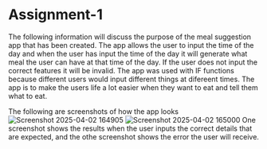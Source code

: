 # Assignment-1
The following information will discuss the purpose of the meal suggestion app that has been created. The app allows the user to input the time of the day and when the user has input the time of the day it will generate what meal the user can have at that time of the day. If the user does not input the correct features it will be invalid. The app was used with IF functions because different users would input different things at difereent times. The app is to make the users life a lot easier when they want to eat and tell them what to eat.

The following are screenshots of how the app looks 
![Screenshot 2025-04-02 164905](https://github.com/user-attachments/assets/6cd7978b-3d35-4fd4-a5c6-6b7d5baf914f)
![Screenshot 2025-04-02 165000](https://github.com/user-attachments/assets/dd7a05d3-8fcf-46c5-a4b9-0e979068afd2)
One screenshot shows the results when the user inputs the correct details that are expected, and the othe screenshot shows the error the user will receive.
